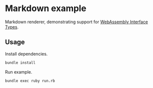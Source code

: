# Markdown example

Markdown renderer, demonstrating support for
[WebAssembly Interface Types](https://hacks.mozilla.org/2019/08/webassembly-interface-types/).

## Usage

Install dependencies.

```sh
bundle install
```

Run example.

```sh
bundle exec ruby run.rb
```
